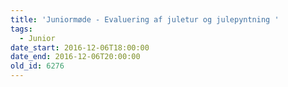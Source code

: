 ```yaml
---
title: 'Juniormøde - Evaluering af juletur og julepyntning '
tags:
  - Junior
date_start: 2016-12-06T18:00:00
date_end: 2016-12-06T20:00:00
old_id: 6276
---
```

